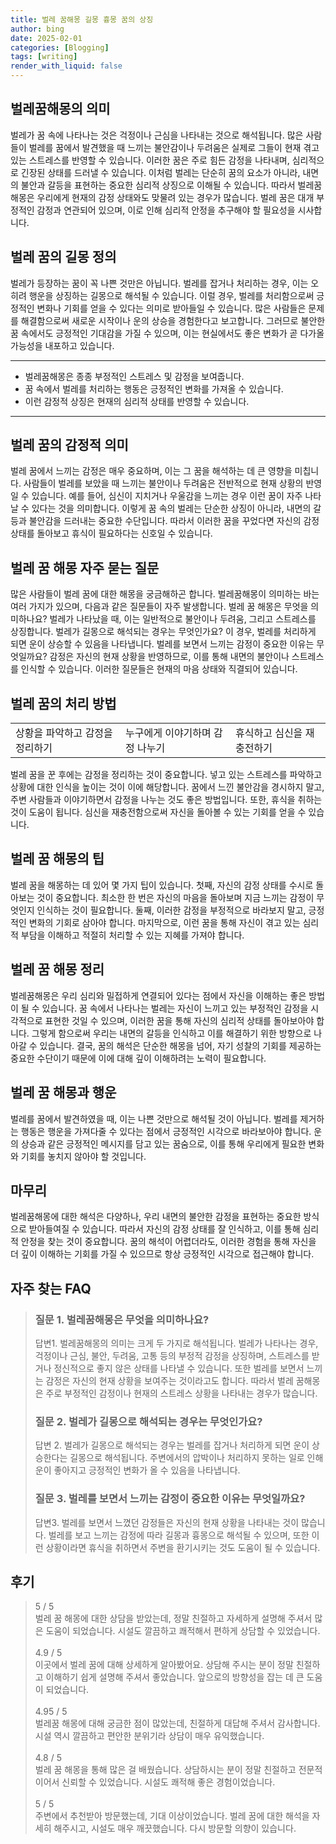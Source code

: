 ```yaml
---
title: 벌레 꿈해몽 길몽 흉몽 꿈의 상징
author: bing
date: 2025-02-01
categories: [Blogging]
tags: [writing]
render_with_liquid: false
---
```



<h2 id='벌레꿈해몽의의미'>벌레꿈해몽의 의미</h2>

<p>벌레가 꿈 속에 나타나는 것은 걱정이나 근심을 나타내는 것으로 해석됩니다. 많은 사람들이 벌레를 꿈에서 발견했을 때 느끼는 불안감이나 두려움은 실제로 그들이 현재 겪고 있는 스트레스를 반영할 수 있습니다. 이러한 꿈은 주로 힘든 감정을 나타내며, 심리적으로 긴장된 상태를 드러낼 수 있습니다. 이처럼 벌레는 단순히 꿈의 요소가 아니라, 내면의 불안과 갈등을 표현하는 중요한 심리적 상징으로 이해될 수 있습니다. 따라서 벌레꿈해몽은 우리에게 현재의 감정 상태와도 맞물려 있는 경우가 많습니다. 벌레 꿈은 대개 부정적인 감정과 연관되어 있으며, 이로 인해 심리적 안정을 추구해야 할 필요성을 시사합니다.</p>

<h2 id='벌레꿈의길몽정의'>벌레 꿈의 길몽 정의</h2>

<p>벌레가 등장하는 꿈이 꼭 나쁜 것만은 아닙니다. 벌레를 잡거나 처리하는 경우, 이는 오히려 행운을 상징하는 길몽으로 해석될 수 있습니다. 이럴 경우, 벌레를 처리함으로써 긍정적인 변화나 기회를 얻을 수 있다는 의미로 받아들일 수 있습니다. 많은 사람들은 문제를 해결함으로써 새로운 시작이나 운의 상승을 경험한다고 보고합니다. 그러므로 불안한 꿈 속에서도 긍정적인 기대감을 가질 수 있으며, 이는 현실에서도 좋은 변화가 곧 다가올 가능성을 내포하고 있습니다.</p>

<hr />

<ul>
    <li>벌레꿈해몽은 종종 부정적인 스트레스 및 감정을 보여줍니다.</li>
    <li>꿈 속에서 벌레를 처리하는 행동은 긍정적인 변화를 가져올 수 있습니다.</li>
    <li>이런 감정적 상징은 현재의 심리적 상태를 반영할 수 있습니다.</li>
</ul>

<hr />

<h2 id='벌레꿈의감정적의미'>벌레 꿈의 감정적 의미</h2>

<p>벌레 꿈에서 느끼는 감정은 매우 중요하며, 이는 그 꿈을 해석하는 데 큰 영향을 미칩니다. 사람들이 벌레를 보았을 때 느끼는 불안이나 두려움은 전반적으로 현재 상황의 반영일 수 있습니다. 예를 들어, 심신이 지치거나 우울감을 느끼는 경우 이런 꿈이 자주 나타날 수 있다는 것을 의미합니다. 이렇게 꿈 속의 벌레는 단순한 상징이 아니라, 내면의 갈등과 불안감을 드러내는 중요한 수단입니다. 따라서 이러한 꿈을 꾸었다면 자신의 감정 상태를 돌아보고 휴식이 필요하다는 신호일 수 있습니다.</p>

<h2 id='벌레꿈해몽자주묻는질문'>벌레 꿈 해몽 자주 묻는 질문</h2>

<p>많은 사람들이 벌레 꿈에 대한 해몽을 궁금해하곤 합니다. 벌레꿈해몽이 의미하는 바는 여러 가지가 있으며, 다음과 같은 질문들이 자주 발생합니다. 벌레 꿈 해몽은 무엇을 의미하나요? 벌레가 나타났을 때, 이는 일반적으로 불안이나 두려움, 그리고 스트레스를 상징합니다. 벌레가 길몽으로 해석되는 경우는 무엇인가요? 이 경우, 벌레를 처리하게 되면 운이 상승할 수 있음을 나타냅니다. 벌레를 보면서 느끼는 감정이 중요한 이유는 무엇일까요? 감정은 자신의 현재 상황을 반영하므로, 이를 통해 내면의 불안이나 스트레스를 인식할 수 있습니다. 이러한 질문들은 현재의 마음 상태와 직결되어 있습니다.</p>

<h2 id='벌레꿈의처리방법'>벌레 꿈의 처리 방법</h2>

<table>
    <tr>
        <td>상황을 파악하고 감정을 정리하기</td>
        <td>누구에게 이야기하며 감정 나누기</td>
        <td>휴식하고 심신을 재충전하기</td>
    </tr>
    <!-- 추가 행이 필요하면 복사하여 추가하세요 -->
</table>

<p>벌레 꿈을 꾼 후에는 감정을 정리하는 것이 중요합니다. 넣고 있는 스트레스를 파악하고 상황에 대한 인식을 높이는 것이 이에 해당합니다. 꿈에서 느낀 불안감을 경시하지 말고, 주변 사람들과 이야기하면서 감정을 나누는 것도 좋은 방법입니다. 또한, 휴식을 취하는 것이 도움이 됩니다. 심신을 재충전함으로써 자신을 돌아볼 수 있는 기회를 얻을 수 있습니다.</p>

<h2 id='벌레꿈해몽의팁'>벌레 꿈 해몽의 팁</h2>

<p>벌레 꿈을 해몽하는 데 있어 몇 가지 팁이 있습니다. 첫째, 자신의 감정 상태를 수시로 돌아보는 것이 중요합니다. 최소한 한 번은 자신의 마음을 돌아보며 지금 느끼는 감정이 무엇인지 인식하는 것이 필요합니다. 둘째, 이러한 감정을 부정적으로 바라보지 말고, 긍정적인 변화의 기회로 삼아야 합니다. 마지막으로, 이런 꿈을 통해 자신이 겪고 있는 심리적 부담을 이해하고 적절히 처리할 수 있는 지혜를 가져야 합니다.</p>

<h2 id='벌레꿈해몽정리'>벌레 꿈 해몽 정리</h2>

<p>벌레꿈해몽은 우리 심리와 밀접하게 연결되어 있다는 점에서 자신을 이해하는 좋은 방법이 될 수 있습니다. 꿈 속에서 나타나는 벌레는 자신이 느끼고 있는 부정적인 감정을 시각적으로 표현한 것일 수 있으며, 이러한 꿈을 통해 자신의 심리적 상태를 돌아보아야 합니다. 그렇게 함으로써 우리는 내면의 갈등을 인식하고 이를 해결하기 위한 방향으로 나아갈 수 있습니다. 결국, 꿈의 해석은 단순한 해몽을 넘어, 자기 성찰의 기회를 제공하는 중요한 수단이기 때문에 이에 대해 깊이 이해하려는 노력이 필요합니다.</p>

<h2 id='벌레꿈해몽과행운'>벌레 꿈 해몽과 행운</h2>

<p>벌레를 꿈에서 발견하였을 때, 이는 나쁜 것만으로 해석될 것이 아닙니다. 벌레를 제거하는 행동은 행운을 가져다줄 수 있다는 점에서 긍정적인 시각으로 바라보아야 합니다. 운의 상승과 같은 긍정적인 메시지를 담고 있는 꿈숨으로, 이를 통해 우리에게 필요한 변화와 기회를 놓치지 않아야 할 것입니다.</p>

<h2 id='마무리'>마무리</h2>

<p>벌레꿈해몽에 대한 해석은 다양하나, 우리 내면의 불안한 감정을 표현하는 중요한 방식으로 받아들여질 수 있습니다. 따라서 자신의 감정 상태를 잘 인식하고, 이를 통해 심리적 안정을 찾는 것이 중요합니다. 꿈의 해석이 어렵더라도, 이러한 경험을 통해 자신을 더 깊이 이해하는 기회를 가질 수 있으므로 항상 긍정적인 시각으로 접근해야 합니다.</p>


<h2 id='자주_찾는_FAQ'>자주 찾는 FAQ</h2>
<div itemscope="" itemtype="https://schema.org/FAQPage"> 
<blockquote> 
<div itemscope="" itemprop="mainEntity" itemtype="https://schema.org/Question"> 
<h3 itemprop="name">질문 1. 벌레꿈해몽은 무엇을 의미하나요?</h3> 
<div itemscope="" itemprop="acceptedAnswer" itemtype="https://schema.org/Answer"> 
<span itemprop="text"> 
<p>답변1. 벌레꿈해몽의 의미는 크게 두 가지로 해석됩니다. 벌레가 나타나는 경우, 걱정이나 근심, 불안, 두려움, 고통 등의 부정적 감정을 상징하며, 스트레스를 받거나 정신적으로 좋지 않은 상태를 나타낼 수 있습니다. 또한 벌레를 보면서 느끼는 감정은 자신의 현재 상황을 보여주는 것이라고도 합니다. 따라서 벌레 꿈해몽은 주로 부정적인 감정이나 현재의 스트레스 상황을 나타내는 경우가 많습니다.</p> 
</span> 
</div> 
</div> 

<div itemscope="" itemprop="mainEntity" itemtype="https://schema.org/Question"> 
<h3 itemprop="name">질문 2. 벌레가 길몽으로 해석되는 경우는 무엇인가요?</h3> 
<div itemscope="" itemprop="acceptedAnswer" itemtype="https://schema.org/Answer"> 
<span itemprop="text"> 
<p>답변 2. 벌레가 길몽으로 해석되는 경우는 벌레를 잡거나 처리하게 되면 운이 상승한다는 길몽으로 해석됩니다. 주변에서의 압박이나 처리하지 못하는 일로 인해 운이 좋아지고 긍정적인 변화가 올 수 있음을 나타냅니다.</p>
</span> 
</div> 
</div> 

<div itemscope="" itemprop="mainEntity" itemtype="https://schema.org/Question"> 
<h3 itemprop="name">질문 3. 벌레를 보면서 느끼는 감정이 중요한 이유는 무엇일까요?</h3> 
<div itemscope="" itemprop="acceptedAnswer" itemtype="https://schema.org/Answer"> 
<span itemprop="text"> 
<p>답변3. 벌레를 보면서 느꼈던 감정들은 자신의 현재 상황을 나타내는 것이 많습니다. 벌레를 보고 느끼는 감정에 따라 길몽과 흉몽으로 해석될 수 있으며, 또한 이런 상황이라면 휴식을 취하면서 주변을 환기시키는 것도 도움이 될 수 있습니다.</p>
</span> 
</div> 
</div> 
</blockquote> 
</div>
<h2 id='후기'>후기</h2>
<div itemscope itemtype="https://schema.org/Product">
  <blockquote>
  <div itemprop="review" itemscope itemtype="https://schema.org/Review">
      <div itemprop="reviewRating" itemscope itemtype="https://schema.org/Rating"> <span itemprop="ratingValue">5</span> / <span itemprop="bestRating">5</span> </div>
      <span itemprop="reviewBody">벌레 꿈 해몽에 대한 상담을 받았는데, 정말 친절하고 자세하게 설명해 주셔서 많은 도움이 되었습니다. 시설도 깔끔하고 쾌적해서 편하게 상담할 수 있었습니다.</span>
  </div>
  <br>
  <div itemprop="review" itemscope itemtype="https://schema.org/Review">
      <div itemprop="reviewRating" itemscope itemtype="https://schema.org/Rating"> <span itemprop="ratingValue">4.9</span> / <span itemprop="bestRating">5</span> </div>
      <span itemprop="reviewBody">이곳에서 벌레 꿈에 대해 상세하게 알아봤어요. 상담해 주시는 분이 정말 친절하고 이해하기 쉽게 설명해 주셔서 좋았습니다. 앞으로의 방향성을 잡는 데 큰 도움이 되었습니다.</span>
  </div>
  <br>
  <div itemprop="review" itemscope itemtype="https://schema.org/Review">
      <div itemprop="reviewRating" itemscope itemtype="https://schema.org/Rating"> <span itemprop="ratingValue">4.95</span> / <span itemprop="bestRating">5</span> </div>
      <span itemprop="reviewBody">벌레꿈 해몽에 대해 궁금한 점이 많았는데, 친절하게 대답해 주셔서 감사합니다. 시설 역시 깔끔하고 편안한 분위기라 상담이 매우 유익했습니다.</span>
  </div>
  <br>
  <div itemprop="review" itemscope itemtype="https://schema.org/Review">
      <div itemprop="reviewRating" itemscope itemtype="https://schema.org/Rating"> <span itemprop="ratingValue">4.8</span> / <span itemprop="bestRating">5</span> </div>
      <span itemprop="reviewBody">벌레 꿈 해몽을 통해 많은 걸 배웠습니다. 상담하시는 분이 정말 친절하고 전문적이어서 신뢰할 수 있었습니다. 시설도 쾌적해 좋은 경험이었습니다.</span>
  </div>
  <br>
  <div itemprop="review" itemscope itemtype="https://schema.org/Review">
      <div itemprop="reviewRating" itemscope itemtype="https://schema.org/Rating"> <span itemprop="ratingValue">5</span> / <span itemprop="bestRating">5</span> </div>
      <span itemprop="reviewBody">주변에서 추천받아 방문했는데, 기대 이상이었습니다. 벌레 꿈에 대한 해석을 자세히 해주시고, 시설도 매우 깨끗했습니다. 다시 방문할 의향이 있습니다.</span>
  </div>
  </blockquote>
</div>
